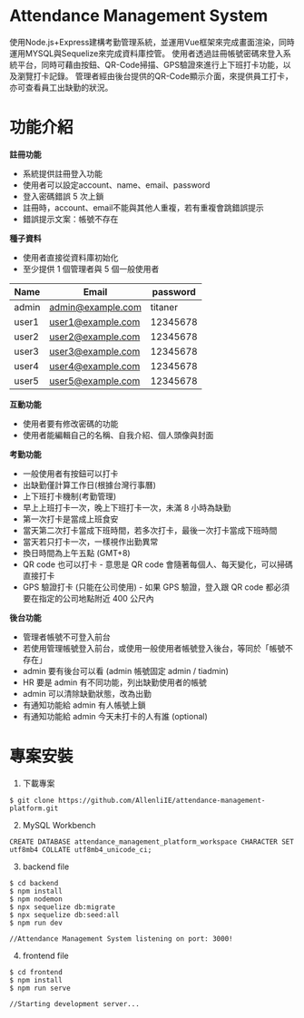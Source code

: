 # Attendance Management System

使用Node.js+Express建構考勤管理系統，並運用Vue框架來完成畫面渲染，同時運用MYSQL與Sequelize來完成資料庫控管。
使用者透過註冊帳號密碼來登入系統平台，同時可藉由按鈕、QR-Code掃描、GPS驗證來進行上下班打卡功能，以及瀏覽打卡記錄。
管理者經由後台提供的QR-Code顯示介面，來提供員工打卡，亦可查看員工出缺勤的狀況。

# 功能介紹
**註冊功能**
- 系統提供註冊登入功能
- 使用者可以設定account、name、email、password
- 登入密碼錯誤 5 次上鎖
- 註冊時，account、email不能與其他人重複，若有重複會跳錯誤提示
- 錯誤提示文案：帳號不存在

**種子資料**
- 使用者直接從資料庫初始化
- 至少提供 1 個管理者與 5 個一般使用者

| Name   | Email             | password  |
| ------ | ----------------- | --------- |
| admin  | admin@example.com | titaner   |
| user1  | user1@example.com | 12345678  |
| user2  | user2@example.com | 12345678  |
| user3  | user3@example.com | 12345678  |
| user4  | user4@example.com | 12345678  |
| user5  | user5@example.com | 12345678  |

**互動功能**
- 使用者要有修改密碼的功能
- 使用者能編輯自己的名稱、自我介紹、個人頭像與封面

**考勤功能**
- 一般使用者有按鈕可以打卡
- 出缺勤僅計算工作日(根據台灣行事曆)
- 上下班打卡機制(考勤管理)
- 早上上班打卡一次，晚上下班打卡一次，未滿 8 小時為缺勤
- 第一次打卡是當成上班食安
- 當天第二次打卡當成下班時間，若多次打卡，最後一次打卡當成下班時間
- 當天若只打卡一次，一樣視作出勤異常
- 換日時間為上午五點 (GMT+8)
- QR code 也可以打卡 - 意思是 QR code 會隨著每個人、每天變化，可以掃碼直接打卡
- GPS 驗證打卡 (只能在公司使用) - 如果 GPS 驗證，登入跟 QR code 都必須要在指定的公司地點附近 400 公尺內

**後台功能**
- 管理者帳號不可登入前台
- 若使用管理帳號登入前台，或使用一般使用者帳號登入後台，等同於「帳號不存在」
- admin 要有後台可以看 (admin 帳號固定 admin / tiadmin)
- HR 要是 admin 有不同功能，列出缺勤使用者的帳號
- admin 可以清除缺勤狀態，改為出勤
- 有通知功能給 admin 有人帳號上鎖
- 有通知功能給 admin 今天未打卡的人有誰 (optional)

# 專案安裝
1. 下載專案
```
$ git clone https://github.com/AllenliIE/attendance-management-platform.git
```

2. MySQL Workbench
```
CREATE DATABASE attendance_management_platform_workspace CHARACTER SET utf8mb4 COLLATE utf8mb4_unicode_ci;
```

3. backend file
```
$ cd backend
$ npm install
$ npm nodemon
$ npx sequelize db:migrate
$ npx sequelize db:seed:all
$ npm run dev

//Attendance Management System listening on port: 3000!
```

4. frontend file
```
$ cd frontend
$ npm install
$ npm run serve

//Starting development server...
```

